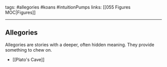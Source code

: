 tags: #allegories #koans #intuitionPumps 
links: [[055 Figures MOC|Figures]]

---
## Allegories
Allegories are stories with a deeper, often hidden meaning. They provide something to chew on.

- [[Plato's Cave]]